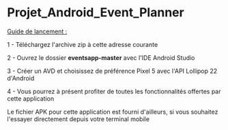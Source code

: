 # Projet_Android_Event_Planner

<ins>Guide de lancement :</ins>

1 - Téléchargez l'archive zip à cette adresse courante 

2 - Ouvrez le dossier **eventsapp-master** avec l'IDE Android Studio

3 - Créer un AVD et choisissez de préférence Pixel 5 avec l'API Lollipop 22 d'Android

4 - Vous pourrez à présent profiter de toutes les fonctionnalités offertes par cette application


Le fichier APK pour cette application est fourni d'ailleurs, si vous souhaitez l'essayer directement depuis votre terminal mobile

